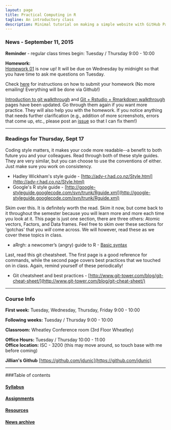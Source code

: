 ```yaml
---
layout: page
title: Practical Computing in R
tagline: An introductory class
description: Minimal tutorial on making a simple website with GitHub Pages
---
```


### News - September 11, 2015

**Reminder** - regular class times begin: Tuesday / Thursday 9:00 - 10:00  

**Homework:**  
[Homework 01](pages/homework_01.html) is now up! It will be due on Wednesday by midnight so that you have time to ask me questions on Tuesday.  

Check [here](pages/homework_submission.html) for instructions on how to submit your homework (No more emailing! Everything will be done via Github!)  

[Introduction to git walkthrough](pages/01_introduction_to_git.html) and [Git + Rstudio + Rmarkdown walkthrough](pages/02_introduction_to_Rstudio.html) pages have been updated. Go through them again if you want more practice. They will also help you with the homework. If you notice anything that needs further clarification (e.g., addition of more screenshots, errors that come up, etc., please post an [issue](https://github.com/jdunic/Intro-To-Practical-Computing-R/issues) so that I can fix them!)  

--------------------------------------------------------------------------------

### Readings for Thursday, Sept 17

Coding style matters, it makes your code more readable--a benefit to both future 
you and your colleagues. Read through both of these style guides. They are very 
similar, but you can choose to use the conventions of either. Just make sure you 
work on consistency.  

* Hadley Wickham's style guide - 
  [http://adv-r.had.co.nz/Style.html](http://adv-r.had.co.nz/Style.html)
* Google's R style guide - 
  [http://google-styleguide.googlecode.com/svn/trunk/Rguide.xml](http://google-styleguide.googlecode.com/svn/trunk/Rguide.xml)  

Skim over this. It is definitely worth the read. Skim it now, but come back to 
it throughout the semester because you will learn more and more each time you 
look at it. This page is just one section, there are three others: Atomic 
vectors, Factors, and Data frames. Feel free to skim over these sections for 
'gotchas' that you *will* come across. We will however, read these as we cover 
these topics in class.  

* aRrgh: a newcomer’s (angry) guide to R - 
  [Basic syntax](http://arrgh.tim-smith.us/syntax.html)  

Last, read this git cheatsheet. The first page is a good reference for commands, 
while the second page covers best practices that we touched on in class. Again, 
remind yourself of these periodically! 

* Git cheatsheet and best practices - 
  [http://www.git-tower.com/blog/git-cheat-sheet/](http://www.git-tower.com/blog/git-cheat-sheet/)

------------------------------------------------------------------------------

### Course Info

**First week:** Tuesday, Wednesday, Thursday, Friday 9:00 - 10:00

**Following weeks:** Tuesday / Thursday 9:00 - 10:00

**Classroom:** Wheatley Conference room (3rd Floor Wheatley)

**Office Hours:** Tuesday / Thursday 10:00 - 11:00  
**Office location:** ISC - 3200 (this may move around, so touch base with me before coming)  

**Jillian's Github** [https://github.com/jdunic](https://github.com/jdunic)

------------------------------------------------------------------------------

###Table of contents

#### [Syllabus](pages/syllabus.html)

#### [Assignments](pages/assignments.html)

#### [Resources](pages/resources.html)

#### [News archive](pages/news_archive.html)



